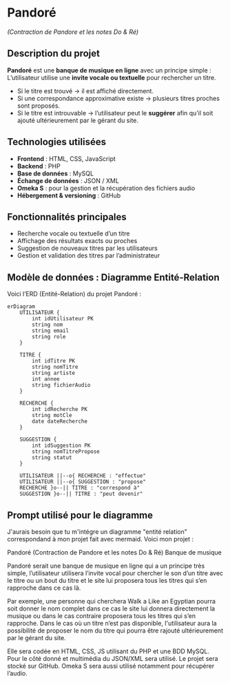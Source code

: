 #  Pandoré  
*(Contraction de Pandore et les notes Do & Ré)*  

##  Description du projet
**Pandoré** est une **banque de musique en ligne** avec un principe simple :  
L’utilisateur utilise une **invite vocale ou textuelle** pour rechercher un titre.  

- Si le titre est trouvé → il est affiché directement.  
- Si une correspondance approximative existe → plusieurs titres proches sont proposés.  
- Si le titre est introuvable → l’utilisateur peut le **suggérer** afin qu’il soit ajouté ultérieurement par le gérant du site.  

##  Technologies utilisées
- **Frontend** : HTML, CSS, JavaScript  
- **Backend** : PHP  
- **Base de données** : MySQL  
- **Échange de données** : JSON / XML  
- **Omeka S** : pour la gestion et la récupération des fichiers audio  
- **Hébergement & versioning** : GitHub  

##  Fonctionnalités principales
- Recherche vocale ou textuelle d’un titre  
- Affichage des résultats exacts ou proches  
- Suggestion de nouveaux titres par les utilisateurs  
- Gestion et validation des titres par l’administrateur  

##  Modèle de données : Diagramme Entité-Relation
Voici l’ERD (Entité-Relation) du projet Pandoré :  

```mermaid
erDiagram
    UTILISATEUR {
        int idUtilisateur PK
        string nom
        string email
        string role
    }

    TITRE {
        int idTitre PK
        string nomTitre
        string artiste
        int annee
        string fichierAudio
    }

    RECHERCHE {
        int idRecherche PK
        string motCle
        date dateRecherche
    }

    SUGGESTION {
        int idSuggestion PK
        string nomTitrePropose
        string statut
    }

    UTILISATEUR ||--o{ RECHERCHE : "effectue"
    UTILISATEUR ||--o{ SUGGESTION : "propose"
    RECHERCHE }o--|| TITRE : "correspond à"
    SUGGESTION }o--|| TITRE : "peut devenir"

```
## Prompt utilisé pour le diagramme

J'aurais besoin que tu m'intégre un diagramme "entité relation" correspondand à mon projet fait avec mermaid. 
Voici mon projet : 

Pandoré (Contraction de Pandore et les notes Do & Ré) 
Banque de musique 

Pandoré serait une banque de musique en ligne qui a un principe très simple, l’utilisateur utilisera l’invite vocal pour chercher le son d’un titre avec le titre ou un bout du titre et le site lui proposera tous les titres qui s’en rapproche dans ce cas là. 

Par exemple, une personne qui cherchera Walk a Like an Egyptian pourra soit donner le nom complet dans ce cas le site lui donnera directement la musique ou dans le cas contraire proposera tous les titres qui s’en rapproche. 
Dans le cas où un titre n’est pas disponible, l'utilisateur aura la possibilité de proposer le nom du titre qui pourra être rajouté ultérieurement par le gérant du site. 

Elle sera codée en HTML, CSS, JS utilisant du PHP et une BDD MySQL. Pour le côté donné et multimédia du JSON/XML sera utilisé. Le projet sera stocké sur GitHub. Omeka S sera aussi utilisé notamment pour récupérer l’audio.

